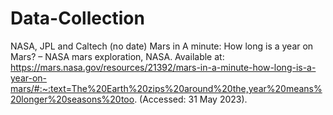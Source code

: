 # Data-Collection

NASA, JPL and Caltech (no date) Mars in A minute: How long is a year on Mars? – NASA mars exploration, NASA. Available at: https://mars.nasa.gov/resources/21392/mars-in-a-minute-how-long-is-a-year-on-mars/#:~:text=The%20Earth%20zips%20around%20the,year%20means%20longer%20seasons%20too. (Accessed: 31 May 2023). 
